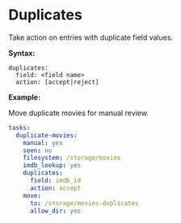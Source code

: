 # Duplicates

Take action on entries with duplicate field values.

**Syntax:**

```code
duplicates:
  field: <field name>
  action: [accept|reject]
```

**Example:**

Move duplicate movies for manual review.

```yaml
tasks:
  duplicate-movies:
    manual: yes
    seen: no
    filesystem: /storage/movies
    imdb_lookup: yes
    duplicates:
      field: imdb_id
      action: accept
    move:
      to: /storage/movies-duplicates
      allow_dir: yes
```

